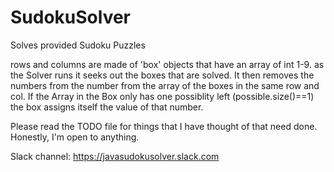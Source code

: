 # SudokuSolver
Solves provided Sudoku Puzzles

rows and columns are made of 'box' objects that have an array of int 1-9. as the Solver runs it seeks out the boxes that are solved. It then removes the numbers from the number from the array of the boxes in the same row and col. If the Array in the Box only has one possiblity left (possible.size()==1) the box assigns itself the value of that number. 

Please read the TODO file for things that I have thought of that need done. 
Honestly, I'm open to anything. 

Slack channel:
https://javasudokusolver.slack.com

